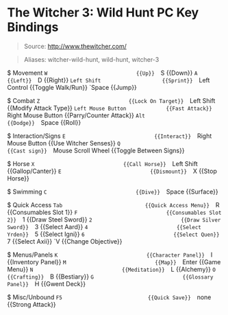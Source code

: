 # The Witcher 3: Wild Hunt PC Key Bindings

> Source: http://www.thewitcher.com/

> Aliases: witcher-wild-hunt, wild-hunt, witcher-3

$ Movement
    `W                             {{Up}} 
    `S                             {{Down}} 
    `A                             {{Left}} 
    `D                             {{Right}} 
    `Left Shift                    {{Sprint}} 
    `Left Control                  {{Toggle Walk/Run}} 
    `Space                         {{Jump}} 

$ Combat
    `Z                             {{Lock On Target}} 
    `Left Shift                    {{Modify Attack Type}} 
    `Left Mouse Button             {{Fast Attack}} 
    `Right Mouse Button            {{Parry/Counter Attack}} 
    `Alt                           {{Dodge}} 
    `Space                         {{Roll}} 

$ Interaction/Signs
    `E                             {{Interact}} 
    `Right Mouse Button            {{Use Witcher Senses}} 
    `Q                             {{Cast sign}} 
    `Mouse Scroll Wheel            {{Toggle Between Signs}} 

$ Horse
    `X                             {{Call Horse}} 
    `Left Shift                    {{Gallop/Canter}} 
    `E                             {{Dismount}} 
    `X                             {{Stop Horse}} 

$ Swimming
    `C                             {{Dive}} 
    `Space                         {{Surface}} 

$ Quick Access
    `Tab                           {{Quick Access Menu}} 
    `R                             {{Consumables Slot 1}} 
    `F                             {{Consumables Slot 2}} 
    `1                             {{Draw Steel Sword}} 
    `2                             {{Draw Silver Sword}} 
    `3                             {{Select Aard}} 
    `4                             {{Select Yrden}} 
    `5                             {{Select Igni}} 
    `6                             {{Select Quen}} 
    `7                             {{Select Axii}} 
    `V                             {{Change Objective}} 

$ Menus/Panels
    `K                             {{Character Panel}} 
    `I                             {{Inventory Panel}} 
    `M                             {{Map}} 
    `Enter                         {{Game Menu}} 
    `N                             {{Meditation}} 
    `L                             {{Alchemy}} 
    `O                             {{Crafting}} 
    `B                             {{Bestiary}} 
    `G                             {{Glossary Panel}} 
    `H                             {{Gwent Deck}} 

$ Misc/Unbound
    `F5                            {{Quick Save}} 
    `none                          {{Strong Attack}} 

